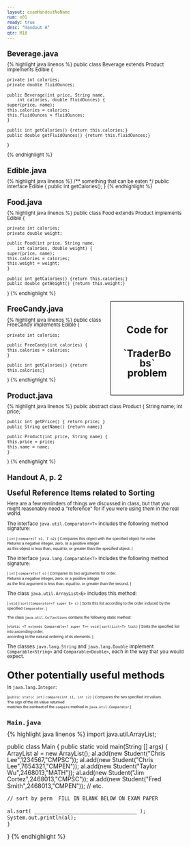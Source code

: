 ```yaml
---
layout: examHandoutNoName
num: e01
ready: true
desc: "Handout A"
qtr: M18
---
```


<style>
 body { font-size: 72%;
 line-height: 102%;

}

 td  {
  padding-left:5px; padding-right: 5px;
}
</style>


##  Beverage.java
{% highlight java linenos %}
public class Beverage extends Product implements Edible {

    private int calories;
    private double fluidOunces;
    
    public Beverage(int price, String name, 
		int calories, double fluidOunces) {
	super(price, name);
	this.calories = calories;
	this.fluidOunces = fluidOunces;
    }

    public int getCalories() {return this.calories;}
    public double getFluidOunces() {return this.fluidOunces;}
}

{% endhighlight %}

## Edible.java

{% highlight java linenos %}
/** something that can be eaten */
public interface Edible {
    public int getCalories();
}
{% endhighlight %}


## Food.java

{% highlight java linenos %}
public class Food extends Product implements Edible {

    private int calories;
    private double weight;
    
    public Food(int price, String name, 
		int calories, double weight) {
	super(price, name);
	this.calories = calories;
	this.weight = weight;
    }

    public int getCalories() {return this.calories;}
    public double getWeight() {return this.weight;}
}
{% endhighlight %}


<div style="float:right; width:30%; border: 1px solid black;padding:2em; line-height:200%; text-align:center;">
<h1>Code for </h1><h1>`TraderBobs` problem</h1>
</div>

## FreeCandy.java

{% highlight java linenos %}
public class FreeCandy implements Edible {

    private int calories;
    
    public FreeCandy(int calories) { 
	this.calories = calories;
    }

    public int getCalories() {return this.calories;}
}
{% endhighlight %}



## Product.java


{% highlight java linenos %}
public abstract class Product {
    String name;
    int price;
    
    public int getPrice() { return price; } 
    public String getName() {return name;}

    public Product(int price, String name) {
	this.price = price;
	this.name = name;
    }
}
{% endhighlight %}


<h2 markdown="1" class="page-break-before">Handout A, p. 2</h2>

<h2>Useful Reference Items related to Sorting</h2>

Here are a few reminders of things we discussed in class, but that you might
reasonably need a "reference" for if you were using them in the real world.

The interface `java.util.Comparator<T>` includes the following
method signature:

<div markdown="1"
     style="font-size: 80%; font-family: Arial Narrow, sans-serif;"
     class="hanging-indent-table">

| `int` | `compare(T o1, T o2)` | Compares this object with the specified object for order. <br>Returns a negative integer, zero, or a positive integer <br>as this object is less than, equal to, or greater than the specified object. |

</div>

The interface `java.lang.Comparable<T>` includes the following
method signature:

<div markdown="1"
     style="font-size: 80%; font-family: Arial Narrow, sans-serif;"
     class="hanging-indent-table">

| `int` | `compareTo(T o)` |  Compares its two arguments for order. <br>Returns a negative integer, zero, or a positive integer <br>as the first argument is less than, equal to, or greater than the second. |

</div>


The class `java.util.ArrayList<E>` includes this method:

<div markdown="1"
     style="font-size: 80%; font-family: Arial Narrow, sans-serif;"
     class="hanging-indent-table">

| `void` | `sort(Comparator<? super E> c)` | Sorts this list according to the order induced by the specified `Comparator`. |

</div>




<div markdown="1"
     style="font-size: 80%; font-family: Arial Narrow, sans-serif;"
     class="hanging-indent-table">

The class `java.util.Collections` contains the following static method:

|`static <T extends Comparable<? super T>> void` |  `sort(List<T> list)` | Sorts the specified list into ascending order, <br>according to the natural ordering of its elements. |

</div>

The classes `java.lang.String` and `java.lang.Double` implement `Comparable<String>` and `Comparable<Double>`, each in the
way that you would expect.

# Other potentially useful methods

In `java.lang.Integer`:

<div markdown="1"
     style="font-size: 80%; font-family: Arial Narrow, sans-serif;"
     class="hanging-indent-table">


|`public static int` | `compare(int i1, int i2)` |  Compares the two specified int values.  <br> The sign of the int value returned <br>matches the contract of the `compare` method in `java.util.Comparator` |


</div>

## `Main.java`

<style>
div.main-dot-java {
		  font-size: 120%;
		  line-height: 110%;
}

</style>
<div class="main-dot-java">

{% highlight java linenos %}
import java.util.ArrayList;

public class Main {
    public static void main(String [] args) {
	ArrayList<Student> al = new ArrayList<Student>();
	al.add(new Student("Chris Lee",1234567,"CMPSC"));
	al.add(new Student("Chris Lee",7654321,"CMPEN"));
	al.add(new Student("Taylor Wu",2468013,"MATH"));
	al.add(new Student("Jim Cortez",2468013,"CMPSC"));
	al.add(new Student("Fred Smith",2468013,"CMPEN"));
	// etc.

	// sort by perm  FILL IN BLANK BELOW ON EXAM PAPER
	
	al.sort( __________________________________ );
	System.out.println(al);
    }
}
{% endhighlight %}


</div>

